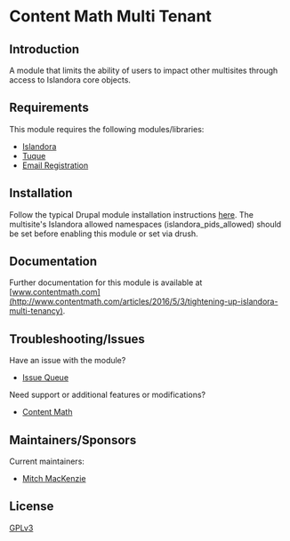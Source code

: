 # Content Math Multi Tenant

## Introduction

A module that limits the ability of users to impact other multisites through access to Islandora core objects.

## Requirements

This module requires the following modules/libraries:

* [Islandora](https://github.com/islandora/islandora)
* [Tuque](https://github.com/islandora/tuque)
* [Email Registration](https://www.drupal.org/project/email_registration)

## Installation

Follow the typical Drupal module installation instructions [here](https://drupal.org/documentation/install/modules-themes/modules-7).
The multisite's Islandora allowed namespaces (islandora_pids_allowed) should be set before enabling this module or set via drush.

## Documentation

Further documentation for this module is available at [www.contentmath.com](http://www.contentmath.com/articles/2016/5/3/tightening-up-islandora-multi-tenancy).

## Troubleshooting/Issues

Have an issue with the module?

* [Issue Queue](https://github.com/contentmath/cm_multi_tenant/issues)

Need support or additional features or modifications?

* [Content Math](https://www.contentmath.com)

## Maintainers/Sponsors

Current maintainers:

* [Mitch MacKenzie](http://www.contentmath.com)

## License

[GPLv3](http://www.gnu.org/licenses/gpl-3.0.txt)
